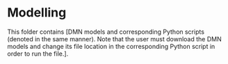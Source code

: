 # Modelling

This folder contains [DMN models and corresponding Python scripts (denoted in the same manner). Note that the user must download the DMN models and change its file location in the corresponding Python script in order to run the file.].
